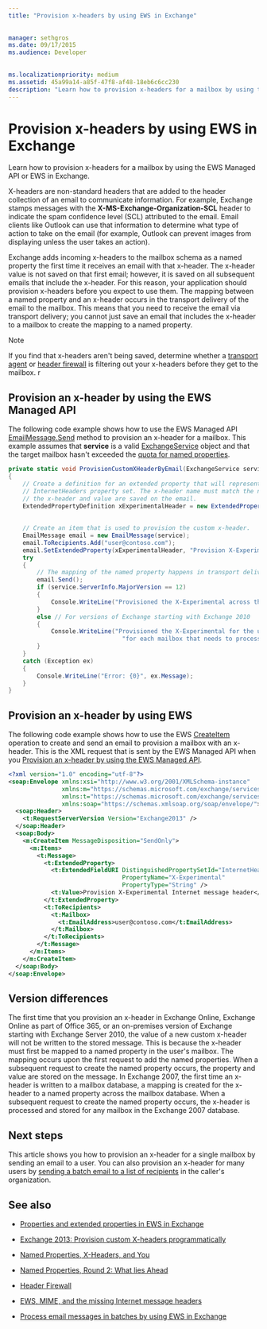 ```yaml
---
title: "Provision x-headers by using EWS in Exchange"
 
 
manager: sethgros
ms.date: 09/17/2015
ms.audience: Developer
 
 
ms.localizationpriority: medium
ms.assetid: 45a99a14-a85f-47f8-af48-18eb6c6cc230
description: "Learn how to provision x-headers for a mailbox by using the EWS Managed API or EWS in Exchange."
---
```


# Provision x-headers by using EWS in Exchange

Learn how to provision x-headers for a mailbox by using the EWS Managed API or EWS in Exchange.
  
X-headers are non-standard headers that are added to the header collection of an email to communicate information. For example, Exchange stamps messages with the **X-MS-Exchange-Organization-SCL** header to indicate the spam confidence level (SCL) attributed to the email. Email clients like Outlook can use that information to determine what type of action to take on the email (for example, Outlook can prevent images from displaying unless the user takes an action). 
  
Exchange adds incoming x-headers to the mailbox schema as a named property the first time it receives an email with that x-header. The x-header value is not saved on that first email; however, it is saved on all subsequent emails that include the x-header. For this reason, your application should provision x-headers before you expect to use them. The mapping between a named property and an x-header occurs in the transport delivery of the email to the mailbox. This means that you need to receive the email via transport delivery; you cannot just save an email that includes the x-header to a mailbox to create the mapping to a named property.
  
> [!NOTE]
> If you find that x-headers aren't being saved, determine whether a [transport agent](https://code.msdn.microsoft.com/Exchange-2013-Build-an-32f62f5a) or [header firewall](https://technet.microsoft.com/library/bb232136%28v=exchg.150%29.aspx) is filtering out your x-headers before they get to the mailbox. 
r
  
## Provision an x-header by using the EWS Managed API
<a name="bk_example1"> </a>

The following code example shows how to use the EWS Managed API [EmailMessage.Send](https://msdn.microsoft.com/library/office/microsoft.exchange.webservices.data.emailmessage.send%28v=exchg.80%29.aspx) method to provision an x-header for a mailbox. This example assumes that **service** is a valid [ExchangeService](https://msdn.microsoft.com/library/microsoft.exchange.webservices.data.exchangeservice%28v=exchg.80%29.aspx) object and that the target mailbox hasn't exceeded the [quota for named properties](https://technet.microsoft.com/library/bb851492%28v=EXCHG.80%29.aspx).
  
```cs
private static void ProvisionCustomXHeaderByEmail(ExchangeService service)
{
    // Create a definition for an extended property that will represent a custom x-header. X-headers must be created in the
    // InternetHeaders property set. The x-header name must match the name of the x-header sent in the subsequent emails so
    // the x-header and value are saved on the email.
    ExtendedPropertyDefinition xExperimentalHeader = new ExtendedPropertyDefinition(DefaultExtendedPropertySet.InternetHeaders,
                                                                                            "X-Experimental",
                                                                                            MapiPropertyType.String);
    // Create an item that is used to provision the custom x-header.
    EmailMessage email = new EmailMessage(service);
    email.ToRecipients.Add("user@contoso.com");
    email.SetExtendedProperty(xExperimentalHeader, "Provision X-Experimental Internet message header");
    try
    {
        // The mapping of the named property happens in transport delivery.
        email.Send();
        if (service.ServerInfo.MajorVersion == 12)
        {
            Console.WriteLine("Provisioned the X-Experimental across the mailbox database that hosts the user's mailbox.");
        }
        else // For versions of Exchange starting with Exchange 2010
        {
            Console.WriteLine("Provisioned the X-Experimental for the user's mailbox. You will need to run this " +
                                "for each mailbox that needs to process this x-header.");
        }
    }
    catch (Exception ex)
    {
        Console.WriteLine("Error: {0}", ex.Message);
    }
}
```

## Provision an x-header by using EWS
<a name="bk_example1"> </a>

The following code example shows how to use the EWS [CreateItem](https://msdn.microsoft.com/library/78a52120-f1d0-4ed7-8748-436e554f75b6%28Office.15%29.aspx) operation to create and send an email to provision a mailbox with an x-header. This is the XML request that is sent by the EWS Managed API when you [Provision an x-header by using the EWS Managed API](#bk_example1).
  
```XML
<?xml version="1.0" encoding="utf-8"?>
<soap:Envelope xmlns:xsi="http://www.w3.org/2001/XMLSchema-instance"
               xmlns:m="https://schemas.microsoft.com/exchange/services/2006/messages"
               xmlns:t="https://schemas.microsoft.com/exchange/services/2006/types"
               xmlns:soap="https://schemas.xmlsoap.org/soap/envelope/">
  <soap:Header>
    <t:RequestServerVersion Version="Exchange2013" />
  </soap:Header>
  <soap:Body>
    <m:CreateItem MessageDisposition="SendOnly">
      <m:Items>
        <t:Message>
          <t:ExtendedProperty>
            <t:ExtendedFieldURI DistinguishedPropertySetId="InternetHeaders"
                                PropertyName="X-Experimental"
                                PropertyType="String" />
            <t:Value>Provision X-Experimental Internet message header</t:Value>
          </t:ExtendedProperty>
          <t:ToRecipients>
            <t:Mailbox>
              <t:EmailAddress>user@contoso.com</t:EmailAddress>
            </t:Mailbox>
          </t:ToRecipients>
        </t:Message>
      </m:Items>
    </m:CreateItem>
  </soap:Body>
</soap:Envelope>

```

## Version differences
<a name="bk_example1"> </a>

The first time that you provision an x-header in Exchange Online, Exchange Online as part of Office 365, or an on-premises version of Exchange starting with Exchange Server 2010, the value of a new custom x-header will not be written to the stored message. This is because the x-header must first be mapped to a named property in the user's mailbox. The mapping occurs upon the first request to add the named properties. When a subsequent request to create the named property occurs, the property and value are stored on the message. In Exchange 2007, the first time an x-header is written to a mailbox database, a mapping is created for the x-header to a named property across the mailbox database. When a subsequent request to create the named property occurs, the x-header is processed and stored for any mailbox in the Exchange 2007 database.
  
## Next steps
<a name="bk_example1"> </a>

This article shows you how to provision an x-header for a single mailbox by sending an email to a user. You can also provision an x-header for many users by [sending a batch email to a list of recipients](how-to-process-email-messages-in-batches-by-using-ews-in-exchange.md) in the caller's organization. 
  
## See also


- [Properties and extended properties in EWS in Exchange](properties-and-extended-properties-in-ews-in-exchange.md)
    
- [Exchange 2013: Provision custom X-headers programmatically](https://code.msdn.microsoft.com/exchange/Exchange-2013-Provision-d4ef5719)
    
- [Named Properties, X-Headers, and You](https://blogs.technet.com/b/exchange/archive/2009/04/06/3407221.aspx)
    
- [Named Properties, Round 2: What lies Ahead](https://blogs.technet.com/b/exchange/archive/2009/06/12/3407672.aspx)
    
- [Header Firewall](https://technet.microsoft.com/library/bb232136%28v=exchg.150%29.aspx)
    
- [EWS, MIME, and the missing Internet message headers](https://msdn.microsoft.com/library/office/hh545614%28v=exchg.140%29.aspx)
    
- [Process email messages in batches by using EWS in Exchange](how-to-process-email-messages-in-batches-by-using-ews-in-exchange.md)
    

